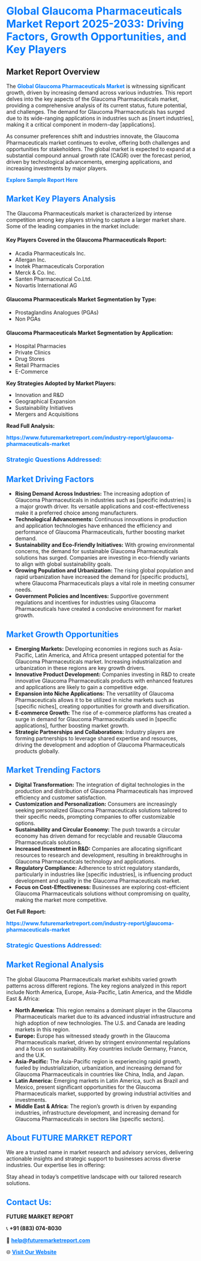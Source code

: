 <h1 style="color: #007BFF;">Global Glaucoma Pharmaceuticals Market Report 2025-2033: Driving Factors, Growth Opportunities, and Key Players</h1>

<section id="overview">
<h2>Market Report Overview</h2>
<p>The <a href="https://www.futuremarketreport.com/industry-report/glaucoma-pharmaceuticals-market" style="color: #007BFF; text-decoration: none;"><strong>Global Glaucoma Pharmaceuticals Market</strong></a> is witnessing significant growth, driven by increasing demand across various industries. This report delves into the key aspects of the Glaucoma Pharmaceuticals market, providing a comprehensive analysis of its current status, future potential, and challenges. The demand for Glaucoma Pharmaceuticals has surged due to its wide-ranging applications in industries such as [insert industries], making it a critical component in modern-day [applications].</p>
<p>As consumer preferences shift and industries innovate, the Glaucoma Pharmaceuticals market continues to evolve, offering both challenges and opportunities for stakeholders. The global market is expected to expand at a substantial compound annual growth rate (CAGR) over the forecast period, driven by technological advancements, emerging applications, and increasing investments by major players.</p>
</section>

<section id="overview">
<p><a href="https://www.futuremarketreport.com/request-sample/reportId=62966" style="color: #007BFF; text-decoration: none;"><strong>Explore Sample Report Here</strong></a></p>
</section>

<section id="key-players">
<h2 style="color: #007BFF;">Market Key Players Analysis</h2>
<p>The Glaucoma Pharmaceuticals market is characterized by intense competition among key players striving to capture a larger market share. Some of the leading companies in the market include:</p>
<h4>Key Players Covered in the Glaucoma Pharmaceuticals Report:</h4>
<ul><li>Acadia Pharmaceuticals Inc.</li><li>Allergan Inc.</li><li>Inotek Pharmaceuticals Corporation</li><li>Merck &amp; Co. Inc.</li><li>Santen Pharmaceutical Co.Ltd.</li><li>Novartis International AG</li></ul>
<h4>Glaucoma Pharmaceuticals Market Segmentation by Type:</h4>
<ul><li>Prostaglandins Analogues (PGAs)</li><li>Non PGAs</li></ul>

<h4>Glaucoma Pharmaceuticals Market Segmentation by Application:</h4>
<ul><li>Hospital Pharmacies</li><li>Private Clinics</li><li>Drug Stores</li><li>Retail Pharmacies</li><li>E-Commerce</li></ul>
<p><strong>Key Strategies Adopted by Market Players:</strong></p>
<ul>
<li>Innovation and R&D</li>
<li>Geographical Expansion</li>
<li>Sustainability Initiatives</li>
<li>Mergers and Acquisitions</li>
</ul>
</section>

<section>
<p><strong>Read Full Analysis: </strong></p><a href="https://www.futuremarketreport.com/industry-report/glaucoma-pharmaceuticals-market" style="color: #007BFF; text-decoration: none;"><strong>https://www.futuremarketreport.com/industry-report/glaucoma-pharmaceuticals-market</strong></a>
<h3 style="color: #007BFF;">Strategic Questions Addressed:</h3>
</section>

<section id="driving-factors">
<h2 style="color: #007BFF;">Market Driving Factors</h2>
<ul>
<li><strong>Rising Demand Across Industries:</strong> The increasing adoption of Glaucoma Pharmaceuticals in industries such as [specific industries] is a major growth driver. Its versatile applications and cost-effectiveness make it a preferred choice among manufacturers.</li>
<li><strong>Technological Advancements:</strong> Continuous innovations in production and application technologies have enhanced the efficiency and performance of Glaucoma Pharmaceuticals, further boosting market demand.</li>
<li><strong>Sustainability and Eco-Friendly Initiatives:</strong> With growing environmental concerns, the demand for sustainable Glaucoma Pharmaceuticals solutions has surged. Companies are investing in eco-friendly variants to align with global sustainability goals.</li>
<li><strong>Growing Population and Urbanization:</strong> The rising global population and rapid urbanization have increased the demand for [specific products], where Glaucoma Pharmaceuticals plays a vital role in meeting consumer needs.</li>
<li><strong>Government Policies and Incentives:</strong> Supportive government regulations and incentives for industries using Glaucoma Pharmaceuticals have created a conducive environment for market growth.</li>
</ul>
</section>

<section id="growth-opportunities">
<h2 style="color: #007BFF;">Market Growth Opportunities</h2>
<ul>
<li><strong>Emerging Markets:</strong> Developing economies in regions such as Asia-Pacific, Latin America, and Africa present untapped potential for the Glaucoma Pharmaceuticals market. Increasing industrialization and urbanization in these regions are key growth drivers.</li>
<li><strong>Innovative Product Development:</strong> Companies investing in R&D to create innovative Glaucoma Pharmaceuticals products with enhanced features and applications are likely to gain a competitive edge.</li>
<li><strong>Expansion into Niche Applications:</strong> The versatility of Glaucoma Pharmaceuticals allows it to be utilized in niche markets such as [specific niches], creating opportunities for growth and diversification.</li>
<li><strong>E-commerce Growth:</strong> The rise of e-commerce platforms has created a surge in demand for Glaucoma Pharmaceuticals used in [specific applications], further boosting market growth.</li>
<li><strong>Strategic Partnerships and Collaborations:</strong> Industry players are forming partnerships to leverage shared expertise and resources, driving the development and adoption of Glaucoma Pharmaceuticals products globally.</li>
</ul>
</section>

<section id="trending-factors">
<h2 style="color: #007BFF;">Market Trending Factors</h2>
<ul>
<li><strong>Digital Transformation:</strong> The integration of digital technologies in the production and distribution of Glaucoma Pharmaceuticals has improved efficiency and customer satisfaction.</li>
<li><strong>Customization and Personalization:</strong> Consumers are increasingly seeking personalized Glaucoma Pharmaceuticals solutions tailored to their specific needs, prompting companies to offer customizable options.</li>
<li><strong>Sustainability and Circular Economy:</strong> The push towards a circular economy has driven demand for recyclable and reusable Glaucoma Pharmaceuticals solutions.</li>
<li><strong>Increased Investment in R&D:</strong> Companies are allocating significant resources to research and development, resulting in breakthroughs in Glaucoma Pharmaceuticals technology and applications.</li>
<li><strong>Regulatory Compliance:</strong> Adherence to strict regulatory standards, particularly in industries like [specific industries], is influencing product development and quality in the Glaucoma Pharmaceuticals market.</li>
<li><strong>Focus on Cost-Effectiveness:</strong> Businesses are exploring cost-efficient Glaucoma Pharmaceuticals solutions without compromising on quality, making the market more competitive.</li>
</ul>
</section>

<section>
<p><strong>Get Full Report: </strong></p><a href="https://www.futuremarketreport.com/industry-report/glaucoma-pharmaceuticals-market" style="color: #007BFF; text-decoration: none;"><strong>https://www.futuremarketreport.com/industry-report/glaucoma-pharmaceuticals-market</strong></a>
<h3 style="color: #007BFF;">Strategic Questions Addressed:</h3>
</section>


<section id="regional-analysis">
<h2 style="color: #007BFF;">Market Regional Analysis</h2>
<p>The global Glaucoma Pharmaceuticals market exhibits varied growth patterns across different regions. The key regions analyzed in this report include North America, Europe, Asia-Pacific, Latin America, and the Middle East & Africa:</p>
<ul>
<li><strong>North America:</strong> This region remains a dominant player in the Glaucoma Pharmaceuticals market due to its advanced industrial infrastructure and high adoption of new technologies. The U.S. and Canada are leading markets in this region.</li>
<li><strong>Europe:</strong> Europe has witnessed steady growth in the Glaucoma Pharmaceuticals market, driven by stringent environmental regulations and a focus on sustainability. Key countries include Germany, France, and the U.K.</li>
<li><strong>Asia-Pacific:</strong> The Asia-Pacific region is experiencing rapid growth, fueled by industrialization, urbanization, and increasing demand for Glaucoma Pharmaceuticals in countries like China, India, and Japan.</li>
<li><strong>Latin America:</strong> Emerging markets in Latin America, such as Brazil and Mexico, present significant opportunities for the Glaucoma Pharmaceuticals market, supported by growing industrial activities and investments.</li>
<li><strong>Middle East & Africa:</strong> The region’s growth is driven by expanding industries, infrastructure development, and increasing demand for Glaucoma Pharmaceuticals in sectors like [specific sectors].</li>
</ul>
</section>

<footer>
<h2 style="color: #007BFF;">About FUTURE MARKET REPORT</h2>
<p>We are a trusted name in market research and advisory services, delivering actionable insights and strategic support to businesses across diverse industries. Our expertise lies in offering:</p>

<p>Stay ahead in today’s competitive landscape with our tailored research solutions.</p>

<h2 style="color: #007BFF;">Contact Us:</h2>
<p><strong>FUTURE MARKET REPORT</strong></p>
<p>📞 <strong>+91 (883) 074-8030</strong></p>
<p>📧 <strong><a href="mailto:help@futuremarketreport.com" style="color: #007BFF;">help@futuremarketreport.com</a></strong></p>
<p>🌐 <strong><a href="https://www.futuremarketreport.com/" style="color: #007BFF;">Visit Our Website</a></strong></p>
</footer>